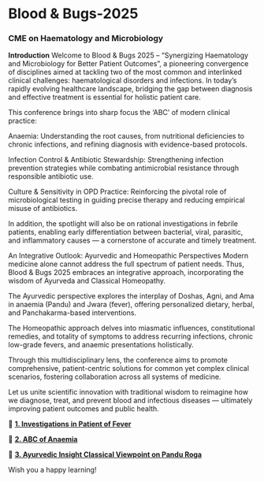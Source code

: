 # Blood & Bugs-2025
### CME on Haematology and Microbiology
**Introduction**
Welcome to Blood & Bugs 2025 – “Synergizing Haematology and Microbiology for Better Patient Outcomes”, a pioneering convergence of disciplines aimed at tackling two of the most common and interlinked clinical challenges: haematological disorders and infections. In today’s rapidly evolving healthcare landscape, bridging the gap between diagnosis and effective treatment is essential for holistic patient care.

This conference brings into sharp focus the ‘ABC’ of modern clinical practice:

Anaemia: Understanding the root causes, from nutritional deficiencies to chronic infections, and refining diagnosis with evidence-based protocols.

Infection Control & Antibiotic Stewardship: Strengthening infection prevention strategies while combating antimicrobial resistance through responsible antibiotic use.

Culture & Sensitivity in OPD Practice: Reinforcing the pivotal role of microbiological testing in guiding precise therapy and reducing empirical misuse of antibiotics.

In addition, the spotlight will also be on rational investigations in febrile patients, enabling early differentiation between bacterial, viral, parasitic, and inflammatory causes — a cornerstone of accurate and timely treatment.

An Integrative Outlook: Ayurvedic and Homeopathic Perspectives
Modern medicine alone cannot address the full spectrum of patient needs. Thus, Blood & Bugs 2025 embraces an integrative approach, incorporating the wisdom of Ayurveda and Classical Homeopathy.

The Ayurvedic perspective explores the interplay of Doshas, Agni, and Ama in anaemia (Pandu) and Jwara (fever), offering personalized dietary, herbal, and Panchakarma-based interventions.

The Homeopathic approach delves into miasmatic influences, constitutional remedies, and totality of symptoms to address recurring infections, chronic low-grade fevers, and anaemic presentations holistically.

Through this multidisciplinary lens, the conference aims to promote comprehensive, patient-centric solutions for common yet complex clinical scenarios, fostering collaboration across all systems of medicine.

Let us unite scientific innovation with traditional wisdom to reimagine how we diagnose, treat, and prevent blood and infectious diseases — ultimately improving patient outcomes and public health.

📂  **[1. Investigations in Patient of Fever](https://github.com/knkworkingcommittee/Blood-Bugs-2025/blob/main/1.%20Investigations%20in%20Patient%20of%20Fever.pdf)**


📂  **[2. ABC of Anaemia](https://github.com/knkworkingcommittee/Blood-Bugs-2025/blob/main/2.%20ABC%20of%20Anaemia.pdf)**


📂  **[3. Ayurvedic Insight Classical Viewpoint on Pandu Roga](https://github.com/knkworkingcommittee/Blood-Bugs-2025/blob/main/2.%20Ayurvedic%20Insight%20Classical%20Viewpoint%20on%20Pandu%20Roga.pdf)**




Wish you a happy learning!





